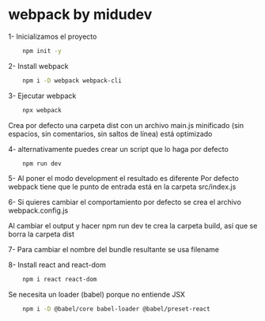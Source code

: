# webpack by midudev

1- Inicializamos el proyecto

```bash
    npm init -y
```

2- Install webpack

```bash
    npm i -D webpack webpack-cli
```

3- Ejecutar webpack

```bash
    npx webpack
```

Crea por defecto una carpeta dist con un archivo main.js minificado (sin espacios, sin comentarios, sin saltos de línea) está optimizado

4- alternativamente puedes crear un script que lo haga por defecto

```bash
    npm run dev
```

5- Al poner el modo development el resultado es diferente
Por defecto webpack tiene que le punto de entrada está en la carpeta src/index.js

6- Si quieres cambiar el comportamiento por defecto se crea el archivo webpack.config.js

Al cambiar el output y hacer npm run dev te crea la carpeta build, así que se borra la carpeta dist

7- Para cambiar el nombre del bundle resultante se usa filename

8- Install react and react-dom

```bash
    npm i react react-dom
```

Se necesita un loader (babel) porque no entiende JSX

```bash
    npm i -D @babel/core babel-loader @babel/preset-react
```

